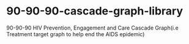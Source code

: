 # 90-90-90-cascade-graph-library
90-90-90 HIV Prevention, Engagement and Care Cascade Graph(i.e Treatment target graph to help end the AIDS epidemic)
